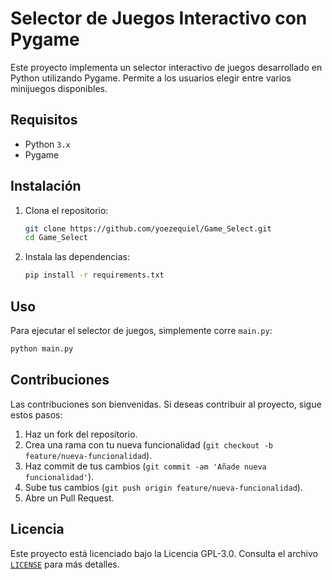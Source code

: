 # Selector de Juegos Interactivo con Pygame

Este proyecto implementa un selector interactivo de juegos desarrollado en Python utilizando Pygame. Permite a los usuarios elegir entre varios minijuegos disponibles.

## Requisitos

-   Python `3.x`
-   Pygame

## Instalación

1. Clona el repositorio:

    ```bash
    git clone https://github.com/yoezequiel/Game_Select.git
    cd Game_Select
    ```

2. Instala las dependencias:

    ```bash
    pip install -r requirements.txt
    ```

## Uso

Para ejecutar el selector de juegos, simplemente corre `main.py`:

```bash
python main.py
```

## Contribuciones

Las contribuciones son bienvenidas. Si deseas contribuir al proyecto, sigue estos pasos:

1. Haz un fork del repositorio.
2. Crea una rama con tu nueva funcionalidad (`git checkout -b feature/nueva-funcionalidad`).
3. Haz commit de tus cambios (`git commit -am 'Añade nueva funcionalidad'`).
4. Sube tus cambios (`git push origin feature/nueva-funcionalidad`).
5. Abre un Pull Request.

## Licencia

Este proyecto está licenciado bajo la Licencia GPL-3.0. Consulta el archivo [`LICENSE`](LICENSE) para más detalles.
